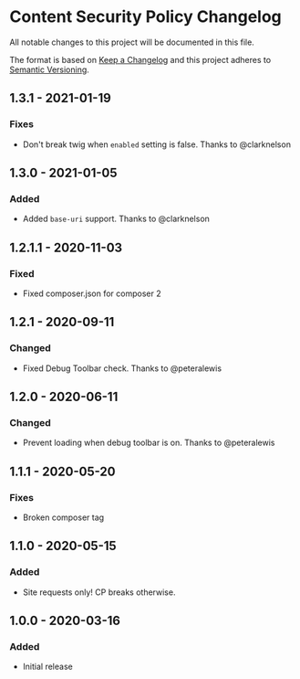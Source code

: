 # Content Security Policy Changelog

All notable changes to this project will be documented in this file.

The format is based on [Keep a Changelog](http://keepachangelog.com/) and this project adheres to [Semantic Versioning](http://semver.org/).

## 1.3.1 - 2021-01-19
### Fixes
- Don't break twig when `enabled` setting is false. Thanks to @clarknelson

## 1.3.0 - 2021-01-05
### Added
- Added `base-uri` support. Thanks to @clarknelson

## 1.2.1.1 - 2020-11-03
### Fixed
- Fixed composer.json for composer 2

## 1.2.1 - 2020-09-11
### Changed
- Fixed Debug Toolbar check. Thanks to @peteralewis

## 1.2.0 - 2020-06-11
### Changed
- Prevent loading when debug toolbar is on. Thanks to @peteralewis

## 1.1.1 - 2020-05-20
### Fixes
- Broken composer tag

## 1.1.0 - 2020-05-15
### Added
- Site requests only! CP breaks otherwise.

## 1.0.0 - 2020-03-16
### Added
- Initial release
